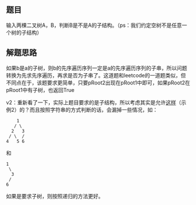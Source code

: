 ## 题目
输入两棵二叉树A，B，判断B是不是A的子结构。（ps：我们约定空树不是任意一个树的子结构）
## 解题思路
如果b是a的子树，则b的先序遍历序列一定是a的先序遍历序列的子串，所以问题转换为先求先序遍历，再求是否为子串了。这道题和leetcode的一道题类似，但不同点在于，该题要求更简单，只要pRoot2出现在pRoot1中即可，如果pRoot2在pRoot1中有子树，也返回True

v2：重新看了一下，实际上题目要求的是子结构，所以考虑其实是允许[这样](https://leetcode-cn.com/problems/subtree-of-another-tree/)（示例2）的？而且按照字符串的方式判断的话，会漏掉一些情况，如：
        
        1
       / \
      2   3
     / \  /
    4   5 6

和

    1
     \
      3
     /
    6
如果是要求子树，则按照递归的方法更好。